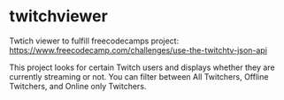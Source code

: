 # twitchviewer

Twtich viewer to fulfill freecodecamps project: https://www.freecodecamp.com/challenges/use-the-twitchtv-json-api

This project looks for certain Twitch users and displays whether they are currently streaming or not. You can filter between All Twitchers, Offline Twitchers, and Online only Twitchers. 
